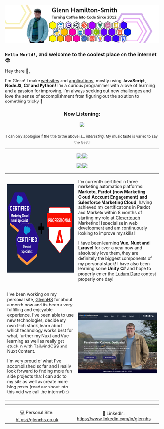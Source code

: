 [![My profile banner. It shows a picture of me standing next to logos depicting languages and frameworks I'm competent in](./images/GithubBanner.png "Hey look! It's me!")](https://glennhs.co.uk)

### `Hello World!`, and welcome to the coolest place on the internet 😎

Hey there 👋,

I'm Glenn!</span> I make [websites](https://glennhs.co.uk) and [applications](https://github.com/GlennHS/AEtherSlay), mostly using **JavaScript, NodeJS, C# and Python!** I'm a curious programmer with a love of learning and a passion for improving. I'm always seeking out new challenges and love the sense of accomplishment from figuring out the solution to something tricky 💪

<h3 align="center"><b>Now Listening:</b></h3>
<p align="center">
<a target="_blank" href="https://open.spotify.com/user/1183904881"><img src="https://github-readme-spotify-widget.vercel.app//api/spotify" /></a>
</p>
<p align="center"><sub align="center">I can only apologise if the title to the above is... <i>interesting</i>. My music taste is varied to say the least!</sub></p>

----

<!-- <p align="center">
  <a href="https://github.com/glennhs"><img src="https://github-readme-stats-xi-beryl.vercel.app/api?username=glennhs&theme=synthwave"/></a>
</p> -->

<!-- TODO: Do something fancier with these cards -->

<p align="center">
<a href="https://github.com/glennhs/aetherslay"><img src="https://github-readme-stats-xi-beryl.vercel.app/api/pin?repo=aetherslay&username=glennhs&theme=synthwave" /></a>
<a href="https://github.com/glennhs/Vue-Center"><img src="https://github-readme-stats-xi-beryl.vercel.app/api/pin?repo=Vue-Center&username=glennhs&theme=synthwave" /></a>
</p>

<p align="center">
<a href="https://github.com/glennhs/Scrum-Helper"><img src="https://github-readme-stats-xi-beryl.vercel.app/api/pin?repo=Scrum-Helper&username=glennhs&theme=synthwave" /></a>
<a href="https://github.com/glennhs/Programming-Challenges"><img src="https://github-readme-stats-xi-beryl.vercel.app/api/pin?repo=Programming-Challenges&username=glennhs&theme=synthwave" /></a>
</p>

<table align="center" style="height:max-content;overflow-y:hidden;border-collapse:collapse;border:none!important;background:none!important" border="0">
  <tr style="border-collapse:collapse;border:none!important;background:none!important" border="0">
    <td style="width:410px;border-collapse:collapse;border:none!important;background:none!important" border="0">
      <img align="left" width="400" height="290" alt="A picture showing three logos, a Marketo Certified Expert badge, a Pardot Specialist badge and a Marketing Cloud Email Specialist badge" src="./images/certs.png" style="width: 400px; margin-right: 20px;margin-bottom:10px" />
    </td>
    <td style="border-collapse:collapse;border:none!important;background:none!important" border="0">
      <p>
        I'm currently certified in three marketing automation platforms: <b>Marketo, Pardot (now Marketing Cloud Account Engagement) and Salesforce Marketing Cloud</b>, having achieved my certifications in Pardot and Marketo within 8 months of starting my role at <a href="https://clever-touch.com">Clevertouch Marketing</a>! I specialise in web development and am continuously looking to improve my skills!
      </p>
      <p>
        I have been learning <b>Vue, Nuxt and Laravel</b> for over a year now and absolutely love them, they are definitely the biggest components of my personal stack! I have also been learning some <b>Unity C#</b> and hope to properly enter the <a href="https://ldjam.com">Ludum Dare</a> contest properly one day!
      </p>
    </td>
  </tr>
  <tr style="border-collapse:collapse;border:none!important;background:none!important" border="0">
    <td style="border-collapse:collapse;border:none!important;background:none!important" border="0">
      <p>
        I've been working on my personal site, <a href="https://glennhs.co.uk">GlennHS</a> for about a month now and its been a very fulfilling and enjoyable experience. I've been able to use new technologies, decide my own tech stack, learn about which technology works best for what, further my Nuxt and Vue learning as well as really get stuck in with TailwindCSS and Nuxt Content.
      </p>
      <p>
        I'm very proud of what I've accomplished so far and I really look forward to finding more fun side projects that I can add to my site as well as create more blog posts (read as: shout into this void we call the internet) :)
      </p>
    </td>
    <td style="width:510px;border-collapse:collapse;border:none!important;background:none!important" border="0">
      <img align="right" width="500" alt="A picture showing the logo of my app, Center" src="./images/ghs-site.png" style="width: 500px;" />
    </td>
  </tr>
</table>

----
<!-- You can't stop me from styling your READMEs GitHub, I've made emails for Outlook 2007 and 2016. I've seen hell -->
<div align="center">
<table>
  <tr>
    <td width="500px" align="center">💻 Personal Site: <a href="https://glennhs.co.uk">https://glennhs.co.uk</a></td>
    <td width="500px" align="center">🔗 LinkedIn: <a href="https://www.linkedin.com/in/glennhs">https://www.linkedin.com/in/glennhs</a></td>
  </tr>
</table>
</div>
